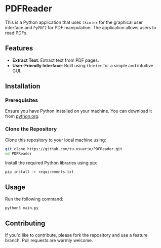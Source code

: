 # PDFReader

This is a Python application that uses `tkinter` for the graphical user interface and `PyPDF2` for PDF manipulation. The application allows users to read PDFs.

## Features

- **Extract Text**: Extract text from PDF pages.
- **User-Friendly Interface**: Built using `tkinter` for a simple and intuitive GUI.

## Installation

### Prerequisites

Ensure you have Python installed on your machine. You can download it from [python.org](https://www.python.org/downloads/).

### Clone the Repository

Clone this repository to your local machine using:

```bash
git clone https://github.com/tu-usuario/PDFReader.git
cd PDFReader
```
Install the required Python libraries using pip:
```requisites
pip install -r requirements.txt
```

## Usage
Run the following command:
```Run
python3 main.py
```

## Contributing
If you'd like to contribute, please fork the repository and use a feature branch. Pull requests are warmly welcome.
